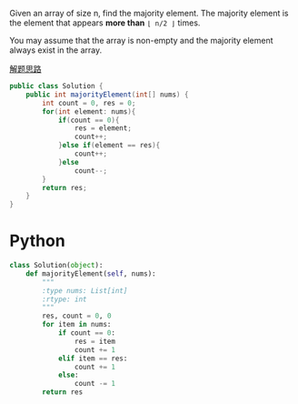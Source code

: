 Given an array of size n, find the majority element. The majority element is the element that appears **more than** `⌊ n/2 ⌋` times.

You may assume that the array is non-empty and the majority element always exist in the array.


[解题思路](http://www.cnblogs.com/grandyang/p/4233501.html)

```java
public class Solution {
    public int majorityElement(int[] nums) {
        int count = 0, res = 0;
        for(int element: nums){
            if(count == 0){
                res = element;
                count++;
            }else if(element == res){
                count++;
            }else
                count--;
        }
        return res;
    }
}
```

# Python
```python
class Solution(object):
    def majorityElement(self, nums):
        """
        :type nums: List[int]
        :rtype: int
        """
        res, count = 0, 0
        for item in nums:
            if count == 0:
                res = item
                count += 1
            elif item == res:
                count += 1
            else:
                count -= 1
        return res
```

